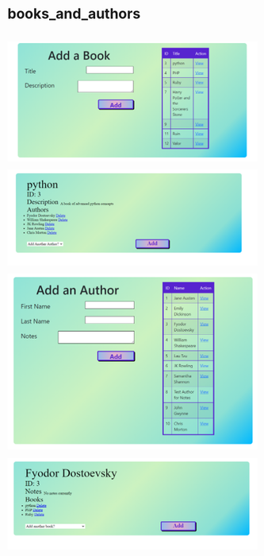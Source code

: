# books_and_authors
<h1 align="center>Building blocks for an app with books and authors.</h1>
<p align="center">
<h1 align="center"></h1>
<img src="https://github.com/Mortr0n/books_and_authors/blob/9f1fed79c0b9cf6fe6622d24aace6471b978190d/BookMain.PNG">
</p>
<p align="center">
<img src="https://github.com/Mortr0n/books_and_authors/blob/9f1fed79c0b9cf6fe6622d24aace6471b978190d/bookview.PNG">
</p>
<p align="center">
<img src="https://github.com/Mortr0n/books_and_authors/blob/9f1fed79c0b9cf6fe6622d24aace6471b978190d/authormain.PNG">
</p>
<p align="center">
<img src="https://github.com/Mortr0n/books_and_authors/blob/9f1fed79c0b9cf6fe6622d24aace6471b978190d/authorview.PNG">
</p>
